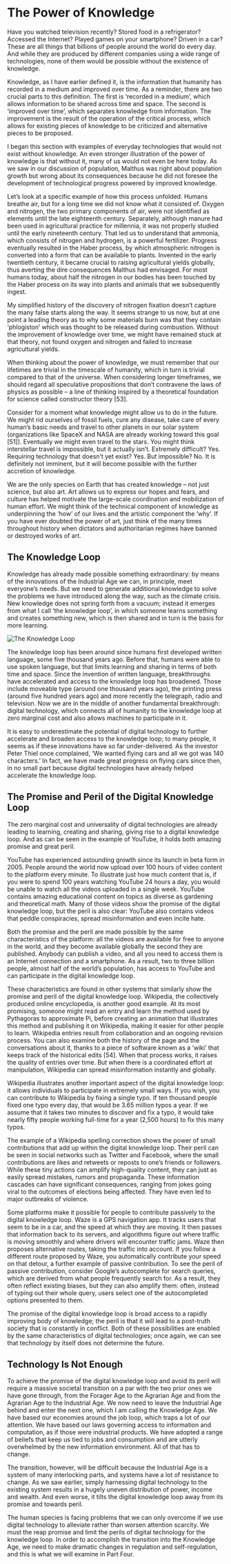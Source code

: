 # The Power of Knowledge

Have you watched television recently? Stored food in a refrigerator? Accessed the Internet? Played games on your smartphone? Driven in a car? These are all things that billions of people around the world do every day. And while they are produced by different companies using a wide range of technologies, none of them would be possible without the existence of knowledge.
 
Knowledge, as I have earlier defined it, is the information that humanity has recorded in a medium and improved over time. As a reminder, there are two crucial parts to this definition. The first is ‘recorded in a medium’, which allows information to be shared across time and space. The second is ‘improved over time’, which separates knowledge from information. The improvement is the result of the operation of the critical process, which allows for existing pieces of knowledge to be criticized and alternative pieces to be proposed.

I began this section with examples of everyday technologies that would not exist without knowledge. An even stronger illustration of the power of knowledge is that without it, many of us would not even be here today. As we saw in our discussion of population, Malthus was right about population growth but wrong about its consequences because he did not foresee the development of technological progress powered by improved knowledge. 

Let’s look at a specific example of how this process unfolded. Humans breathe air, but for a long time we did not know what it consisted of. Oxygen and nitrogen, the two primary components of air, were not identified as elements until the late eighteenth century. Separately, although manure had been used in agricultural practice for millennia, it was not properly studied until the early nineteenth century. That led us to understand that ammonia, which consists of nitrogen and hydrogen, is a powerful fertilizer. Progress eventually resulted in the Haber process, by which atmospheric nitrogen is converted into a form that can be available to plants. Invented in the early twentieth century, it became crucial to raising agricultural yields globally, thus averting the dire consequences Malthus had envisaged. For most humans today, about half the nitrogen in our bodies has been touched by the Haber process on its way into plants and animals that we subsequently ingest.

My simplified history of the discovery of nitrogen fixation doesn’t capture the many false starts along the way. It seems strange to us now, but at one point a leading theory as to why some materials burn was that they contain ‘phlogiston’ which was thought to be released during combustion. Without the improvement of knowledge over time, we might have remained stuck at that theory, not found oxygen and nitrogen and failed to increase agricultural yields. 

When thinking about the power of knowledge, we must remember that our lifetimes are trivial in the timescale of humanity, which in turn is trivial compared to that of the universe. When considering longer timeframes, we should regard all speculative propositions that don’t contravene the laws of physics as possible – a line of thinking inspired by a theoretical foundation for science called constructor theory [53]. 

Consider for a moment what knowledge might allow us to do in the future. We might rid ourselves of fossil fuels, cure any disease, take care of every human’s basic needs and travel to other planets in our solar system (organizations like SpaceX and NASA are already working toward this goal [51]). Eventually we might even travel to the stars. You might think interstellar travel is impossible, but it actually isn’t. Extremely difficult? Yes. Requiring technology that doesn’t yet exist? Yes. But impossible? No. It is definitely not imminent, but it will become possible with the further accretion of knowledge. 

We are the only species on Earth that has created knowledge – not just science, but also art. Art allows us to express our hopes and fears, and culture has helped motivate the large-scale coordination and mobilization of human effort. We might think of the technical component of knowledge as underpinning the ‘how’ of our lives and the artistic component the ‘why’. If you have ever doubted the power of art, just think of the many times throughout history when dictators and authoritarian regimes have banned or destroyed works of art. 


## The Knowledge Loop 

Knowledge has already made possible something extraordinary: by means of the innovations of the Industrial Age we can, in principle, meet everyone’s needs. But we need to generate additional knowledge to solve the problems we have introduced along the way, such as the climate crisis. New knowledge does not spring forth from a vacuum; instead it emerges from what I call ‘the knowledge loop’, in which someone learns something and creates something new, which is then shared and in turn is the basis for more learning.

![The Knowledge Loop](../assets/knowledge-loop.png)

The knowledge loop has been around since humans first developed written language, some five thousand years ago. Before that, humans were able to use spoken language, but that limits learning and sharing in terms of both time and space. Since the invention of written language, breakthroughs have accelerated and access to the knowledge loop has broadened. Those include moveable type (around one thousand years ago), the printing press (around five hundred years ago) and more recently the telegraph, radio and television. Now we are in the middle of another fundamental breakthrough: digital technology, which connects all of humanity to the knowledge loop at zero marginal cost and also allows machines to participate in it. 

It is easy to underestimate the potential of digital technology to further accelerate and broaden access to the knowledge loop; to many people, it seems as if these innovations have so far under-delivered. As the investor Peter Thiel once complained, ‘We wanted flying cars and all we got was 140 characters.’ In fact, we have made great progress on flying cars since then, in no small part because digital technologies have already helped accelerate the knowledge loop. 


## The Promise and Peril of the Digital Knowledge Loop 

The zero marginal cost and universality of digital technologies are already leading to learning, creating and sharing, giving rise to a digital knowledge loop. And as can be seen in the example of YouTube, it holds both amazing promise and great peril. 

YouTube has experienced astounding growth since its launch in beta form in 2005. People around the world now upload over 100 hours of video content to the platform every minute. To illustrate just how much content that is, if you were to spend 100 years watching YouTube 24 hours a day, you would be unable to watch all the videos uploaded in a single week. YouTube contains amazing educational content on topics as diverse as gardening and theoretical math. Many of those videos show the promise of the digital knowledge loop, but the peril is also clear: YouTube also contains videos that peddle conspiracies, spread misinformation and even incite hate. 

Both the promise and the peril are made possible by the same characteristics of the platform: all the videos are available for free to anyone in the world, and they become available globally the second they are published. Anybody can publish a video, and all you need to access them is an Internet connection and a smartphone. As a result, two to three billion people, almost half of the world’s population, has access to YouTube and can participate in the digital knowledge loop. 

These characteristics are found in other systems that similarly show the promise and peril of the digital knowledge loop. Wikipedia, the collectively produced online encyclopedia, is another good example. At its most promising, someone might read an entry and learn the method used by Pythagoras to approximate Pi, before creating an animation that illustrates this method and publishing it on Wikipedia, making it easier for other people to learn. Wikipedia entries result from collaboration and an ongoing revision process. You can also examine both the history of the page and the conversations about it, thanks to a piece of software known as a ‘wiki’ that keeps track of the historical edits [54]. When that process works, it raises the quality of entries over time. But when there is a coordinated effort at manipulation, Wikipedia can spread misinformation instantly and globally. 

Wikipedia illustrates another important aspect of the digital knowledge loop: it allows individuals to participate in extremely small ways. If you wish, you can contribute to Wikipedia by fixing a single typo. If ten thousand people fixed one typo every day, that would be 3.65 million typos a year. If we assume that it takes two minutes to discover and fix a typo, it would take nearly fifty people working full-time for a year (2,500 hours) to fix this many typos. 

The example of a Wikipedia spelling correction shows the power of small contributions that add up within the digital knowledge loop. Their peril can be seen in social networks such as Twitter and Facebook, where the small contributions are likes and retweets or reposts to one’s friends or followers. While these tiny actions can amplify high-quality content, they can just as easily spread mistakes, rumors and propaganda. These information cascades can have significant consequences, ranging from jokes going viral to the outcomes of elections being affected. They have even led to major outbreaks of violence. 

Some platforms make it possible for people to contribute passively to the digital knowledge loop. Waze is a GPS navigation app. It tracks users that seem to be in a car, and the speed at which they are moving. It then passes that information back to its servers, and algorithms figure out where traffic is moving smoothly and where drivers will encounter traffic jams. Waze then proposes alternative routes, taking the traffic into account. If you follow a different route proposed by Waze, you automatically contribute your speed on that detour, a further example of passive contribution. To see the peril of passive contribution, consider Google’s autocomplete for search queries, which are derived from what people frequently search for. As a result, they often reflect existing biases, but they can also amplify them: often, instead of typing out their whole query, users select one of the autocompleted options presented to them. 

The promise of the digital knowledge loop is broad access to a rapidly improving body of knowledge; the peril is that it will lead to a post-truth society that is constantly in conflict. Both of these possibilities are enabled by the same characteristics of digital technologies; once again, we can see that technology by itself does not determine the future. 


## Technology Is Not Enough 

To achieve the promise of the digital knowledge loop and avoid its peril will require a massive societal transition on a par with the two prior ones we have gone through, from the Forager Age to the Agrarian Age and from the Agrarian Age to the Industrial Age. We now need to leave the Industrial Age behind and enter the next one, which I am calling the Knowledge Age. We have based our economies around the job loop, which traps a lot of our attention. We have based our laws governing access to information and computation, as if those were industrial products. We have adopted a range of beliefs that keep us tied to jobs and consumption and are utterly overwhelmed by the new information environment. All of that has to change.

The transition, however, will be difficult because the Industrial Age is a system of many interlocking parts, and systems have a lot of resistance to change. As we saw earlier, simply harnessing digital technology to the existing system results in a hugely uneven distribution of power, income and wealth. And even worse, it tilts the digital knowledge loop away from its promise and towards peril. 

The human species is facing problems that we can only overcome if we use digital technology to alleviate rather than worsen attention scarcity. We must the reap promise and limit the perils of digital technology for the knowledge loop. In order to accomplish the transition into the Knowledge Age, we need to make dramatic changes in regulation and self-regulation, and this is what we will examine in Part Four.

